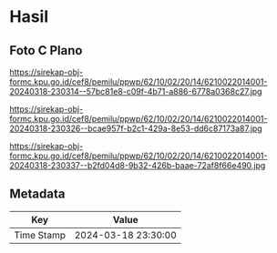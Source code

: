 # Hasil

## Foto C Plano

https://sirekap-obj-formc.kpu.go.id/cef8/pemilu/ppwp/62/10/02/20/14/6210022014001-20240318-230314--57bc81e8-c09f-4b71-a886-6778a0368c27.jpg

https://sirekap-obj-formc.kpu.go.id/cef8/pemilu/ppwp/62/10/02/20/14/6210022014001-20240318-230326--bcae957f-b2c1-429a-8e53-dd6c87173a87.jpg

https://sirekap-obj-formc.kpu.go.id/cef8/pemilu/ppwp/62/10/02/20/14/6210022014001-20240318-230337--b2fd04d8-9b32-426b-baae-72af8f66e490.jpg


## Metadata

| Key        | Value               |
| ---------- | ------------------- |
| Time Stamp | 2024-03-18 23:30:00 |



